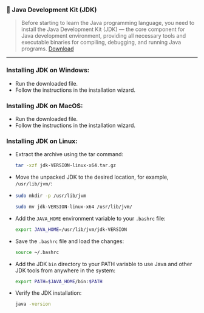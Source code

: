 ### 🔧 Java Development Kit (JDK)

> Before starting to learn the Java programming language, you need to install the Java Development Kit (JDK) — the core
> component for Java development environment, providing all necessary tools and executable binaries for compiling,
> debugging, and running Java programs. [Download](https://www.oracle.com/cis/java/technologies/downloads/#jdk22-windows)

---

### Installing JDK on Windows:

- Run the downloaded file.
- Follow the instructions in the installation wizard.

### Installing JDK on MacOS:

- Run the downloaded file.
- Follow the instructions in the installation wizard.

### Installing JDK on Linux:

- Extract the archive using the tar command:

    ```bash
    tar -xzf jdk-VERSION-linux-x64.tar.gz
    ```
- Move the unpacked JDK to the desired location, for example, `/usr/lib/jvm/`:
- 
    ```bash
    sudo mkdir -p /usr/lib/jvm
    ```

    ```bash
    sudo mv jdk-VERSION-linux-x64 /usr/lib/jvm/
    ```
  
- Add the `JAVA_HOME` environment variable to your `.bashrc` file:

    ```bash
    export JAVA_HOME=/usr/lib/jvm/jdk-VERSION
    ```

- Save the `.bashrc` file and load the changes:

    ```bash
    source ~/.bashrc
    ```

- Add the JDK `bin` directory to your PATH variable to use Java and other JDK tools from anywhere in the system:

    ```bash
    export PATH=$JAVA_HOME/bin:$PATH
    ```

- Verify the JDK installation:

    ```bash
    java -version
    ```
